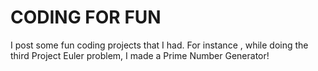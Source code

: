 # CODING FOR FUN

I post some fun coding projects that I had. For instance , while doing the third Project Euler problem, I made a Prime Number Generator!
